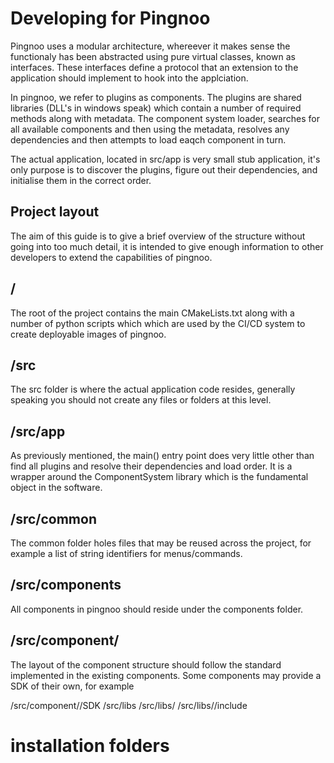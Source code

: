 # Developing for Pingnoo

Pingnoo uses a modular architecture, whereever it makes sense the functionaly has been abstracted using pure virtual classes, known as interfaces.  These interfaces define a protocol that an extension to the application should implement to hook into the applciation.

In pingnoo, we refer to plugins as components.  The plugins are shared libraries (DLL's in windows speak) which contain a number of required methods along with metadata.  The component system loader, searches for all available components and then using the metadata, resolves any dependencies and then attempts to load eaqch component in turn.

The actual application, located in src/app is very small stub application, it's only purpose is to discover the plugins, figure out their dependencies, and initialise them in the correct order.

## Project layout

The aim of this guide is to give a brief overview of the structure without going into too much detail, it is intended to give enough information to other developers to extend the capabilities of pingnoo.

## /

The root of the project contains the main CMakeLists.txt along with a number of python scripts which which are used by the CI/CD system to create deployable images of pingnoo.

## /src

The src folder is where the actual application code resides, generally speaking you should not create any files or folders at this level.

## /src/app

As previously mentioned, the main() entry point does very little other than find all plugins and resolve their dependencies and load order.  It is a wrapper around the ComponentSystem library which is the fundamental object in the software.

## /src/common

The common folder holes files that may be reused across the project, for example a list of string identifiers for menus/commands.

## /src/components

All components in pingnoo should reside under the components folder.

## /src/component/<component>

The layout of the component structure should follow the standard implemented in the existing components.  Some components may provide a SDK of their own, for example

/src/component/<component>/SDK
/src/libs
/src/libs/<library>
/src/libs/<library>/include

# installation folders